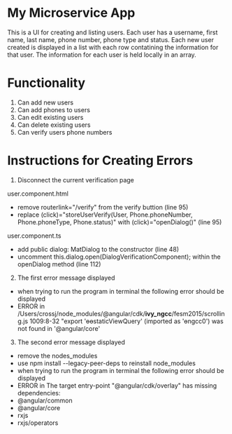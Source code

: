 # My Microservice App

This is a UI for creating and listing users. Each user has a username, first name, last name, phone number, phone type and status. Each new user created is displayed in a list with each row contatining the information for that user. The information for each user is held locally in an array.

# Functionality

1. Can add new users
2. Can add phones to users
3. Can edit existing users
4. Can delete existing users
5. Can verify users phone numbers

# Instructions for Creating Errors

1. Disconnect the current verification page

user.component.html
- remove routerlink="/verify" from the verify buttion (line 95)
- replace (click)="storeUserVerify(User, Phone.phoneNumber, Phone.phoneType, Phone.status)" with
  (click)="openDialog()" (line 95)
  
user.component.ts
- add public dialog: MatDialog to the constructor (line 48)
- uncomment this.dialog.open(DialogVerificationComponent); within the openDialog method (line 112)

2. The first error message displayed
- when trying to run the program in terminal the following error should be displayed
- ERROR in /Users/crossj/node_modules/@angular/cdk/__ivy_ngcc__/fesm2015/scrolling.js 1009:8-32
"export 'ɵɵstaticViewQuery' (imported as 'ɵngcc0') was not found in '@angular/core'

3. The second error message displayed
- remove the nodes_modules
- use npm install --legacy-peer-deps to reinstall node_modules
- when trying to run the program in terminal the following error should be displayed
- ERROR in The target entry-point "@angular/cdk/overlay" has missing dependencies:
 - @angular/common
 - @angular/core
 - rxjs
 - rxjs/operators
